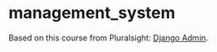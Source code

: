 # management_system

Based on this course from Pluralsight: [Django Admin](https://app.pluralsight.com/library/courses/django-admin/).